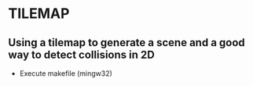 # TILEMAP
## Using a tilemap to generate a scene and a good way to detect collisions in 2D

- Execute makefile (mingw32)
